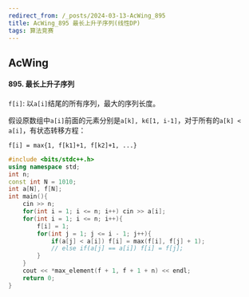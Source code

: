 ```yaml
---
redirect_from: /_posts/2024-03-13-AcWing_895
title: AcWing_895 最长上升子序列(线性DP)
tags: 算法竞赛
---
```


## AcWing

####  895. 最长上升子序列

`f[i]`: 以`a[i]`结尾的所有序列，最大的序列长度。

假设原数组中`a[i]`前面的元素分别是`a[k], k∈[1, i-1]`，对于所有的`a[k] < a[i]`，有状态转移方程：

`f[i] = max{1, f[k1]+1, f[k2]+1, ...}`

```cpp
#include <bits/stdc++.h>
using namespace std;
int n;
const int N = 1010;
int a[N], f[N];
int main(){
    cin >> n;
    for(int i = 1; i <= n; i++) cin >> a[i];
    for(int i = 1; i <= n; i++){
        f[i] = 1;
        for(int j = 1; j <= i - 1; j++){
            if(a[j] < a[i]) f[i] = max(f[i], f[j] + 1);
            // else if(a[j] == a[i]) f[i] = f[j];
        }
    }
    cout << *max_element(f + 1, f + 1 + n) << endl;
    return 0;
}
```
